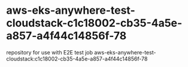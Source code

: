 # aws-eks-anywhere-test-cloudstack-c1c18002-cb35-4a5e-a857-a4f44c14856f-78
repository for use with E2E test job aws-eks-anywhere-test-cloudstack:c1c18002-cb35-4a5e-a857-a4f44c14856f-78

